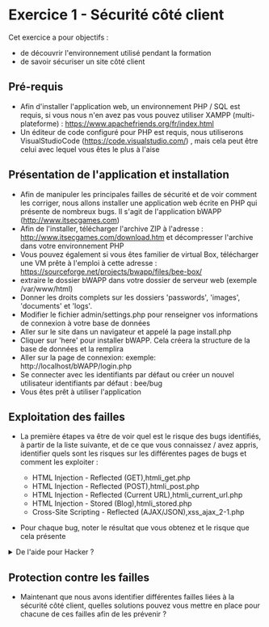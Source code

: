 # Exercice 1 - Sécurité côté client

Cet exercice a pour objectifs : 

* de découvrir l'environnement utilisé pendant la formation
* de savoir sécuriser un site côté client

## Pré-requis

* Afin d'installer l'application web, un environnement PHP / SQL est requis, si vous nous n'en avez pas vous pouvez utiliser XAMPP (multi-plateforme) : https://www.apachefriends.org/fr/index.html
* Un éditeur de code configuré pour PHP est requis, nous utiliserons VisualStudioCode (https://code.visualstudio.com/) , mais cela peut être celui avec lequel vous êtes le plus à l'aise 

## Présentation de l'application et installation

* Afin de manipuler les principales failles de sécurité et de voir comment les corriger, nous allons installer une application web écrite en PHP qui présente de nombreux bugs. Il s'agit de l'application bWAPP (http://www.itsecgames.com)
* Afin de l'installer, télécharger l'archive ZIP à l'adresse : http://www.itsecgames.com/download.htm et décompresser l'archive dans votre environnement PHP
* Vous pouvez également si vous êtes familier de virtual Box, télécharger une VM prête à l'emploi à cette adresse : https://sourceforge.net/projects/bwapp/files/bee-box/ 
* extraire le dossier bWAPP dans votre dossier de serveur web (exemple /var/www/html)
* Donner les droits complets sur les dossiers 'passwords', 'images', 'documents' et 'logs'. 
* Modifier le fichier admin/settings.php pour renseigner vos informations de connexion à votre base de données
* Aller sur le site dans un navigateur et appelé la page install.php
* Cliquer sur 'here' pour installer bWAPP. Cela créera la structure de la base de données et la remplira
* Aller sur la page de connexion: 	exemple: http://localhost/bWAPP/login.php
* Se connecter avec les identifiants par défaut ou créer un nouvel utilisateur
identifiants par défaut : bee/bug
* Vous êtes prêt à utiliser l'application

## Exploitation des failles

* La première étapes va être de voir quel est le risque des bugs identifiés, à partir de la liste suivante, et de ce que vous connaissez / avez appris, identifier quels sont les risques sur les différentes pages de bugs et comment les exploiter :
    * HTML Injection - Reflected (GET),htmli_get.php
    * HTML Injection - Reflected (POST),htmli_post.php
    * HTML Injection - Reflected (Current URL),htmli_current_url.php
    * HTML Injection - Stored (Blog),htmli_stored.php
    * Cross-Site Scripting - Reflected (AJAX/JSON),xss_ajax_2-1.php

* Pour chaque bug, noter le résultat que vous obtenez et le risque que cela présente

<details>
    <summary>De l'aide pour Hacker ?</summary>
    * https://jaiguptanick.github.io/Blog/blog/Walkthrough_of_bWAPP_solutions_A1_injection_writeups/ 
    * https://hackbotone.com/cross-site-scripting-reflected-ajax-json-b280c1777e88 
</details>

## Protection contre les failles

* Maintenant que nous avons identifier différentes failles liées à la sécurité côté client, quelles solutions pouvez vous mettre en place pour chacune de ces failles afin de les prévenir ?
